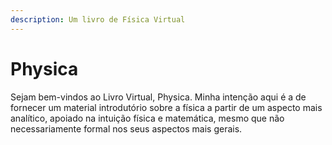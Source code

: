 ```yaml
---
description: Um livro de Física Virtual
---
```


# Physica

Sejam bem-vindos ao Livro Virtual, Physica. Minha intenção aqui é a de fornecer um material introdutório sobre a física a partir de um aspecto mais analítico, apoiado na intuição física e matemática, mesmo que não necessariamente formal nos seus aspectos mais gerais.





